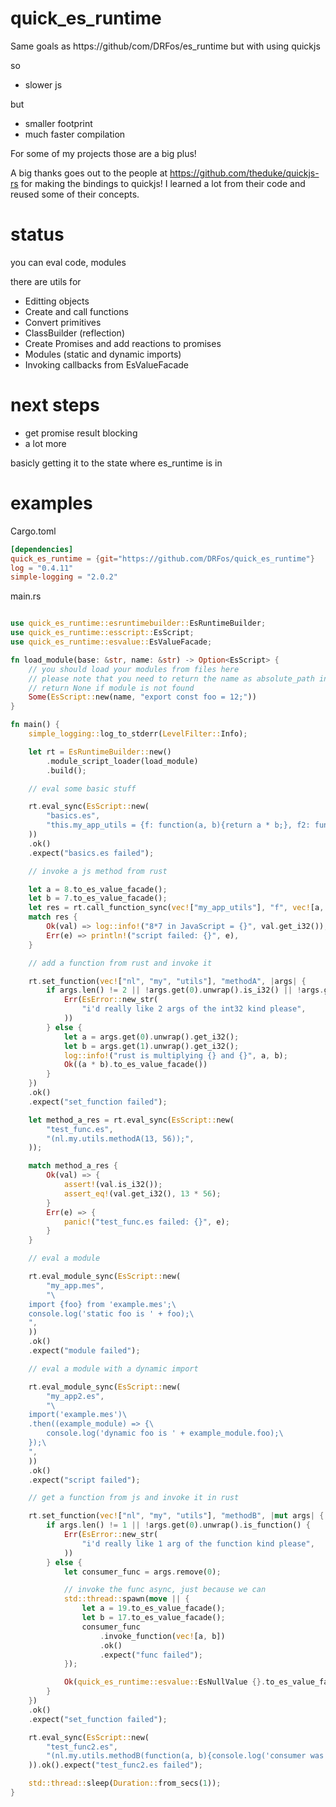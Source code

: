 # quick_es_runtime

Same goals as https://github/com/DRFos/es_runtime but with using quickjs

so 
* slower js

but
 
* smaller footprint 
* much faster compilation

For some of my projects those are a big plus!

A big thanks goes out to the people at https://github.com/theduke/quickjs-rs for making the bindings to quickjs!
I learned a lot from their code and reused some of their concepts.

# status

you can eval code, modules

there are utils for
* Editting objects
* Create and call functions
* Convert primitives
* ClassBuilder (reflection)
* Create Promises and add reactions to promises
* Modules (static and dynamic imports)
* Invoking callbacks from EsValueFacade

# next steps
* get promise result blocking
* a lot more

basicly getting it to the state where es_runtime is in

# examples

Cargo.toml

```toml
[dependencies]
quick_es_runtime = {git="https://github.com/DRFos/quick_es_runtime"}
log = "0.4.11"
simple-logging = "2.0.2"
```

main.rs

```rust

use quick_es_runtime::esruntimebuilder::EsRuntimeBuilder;
use quick_es_runtime::esscript::EsScript;
use quick_es_runtime::esvalue::EsValueFacade;

fn load_module(base: &str, name: &str) -> Option<EsScript> {
    // you should load your modules from files here
    // please note that you need to return the name as absolute_path in the returned script struct
    // return None if module is not found
    Some(EsScript::new(name, "export const foo = 12;"))
}

fn main() {
    simple_logging::log_to_stderr(LevelFilter::Info);

    let rt = EsRuntimeBuilder::new()
        .module_script_loader(load_module)
        .build();

    // eval some basic stuff

    rt.eval_sync(EsScript::new(
        "basics.es",
        "this.my_app_utils = {f: function(a, b){return a * b;}, f2: function(rf){rf(12);}};",
    ))
    .ok()
    .expect("basics.es failed");

    // invoke a js method from rust

    let a = 8.to_es_value_facade();
    let b = 7.to_es_value_facade();
    let res = rt.call_function_sync(vec!["my_app_utils"], "f", vec![a, b]);
    match res {
        Ok(val) => log::info!("8*7 in JavaScript = {}", val.get_i32()),
        Err(e) => println!("script failed: {}", e),
    }

    // add a function from rust and invoke it

    rt.set_function(vec!["nl", "my", "utils"], "methodA", |args| {
        if args.len() != 2 || !args.get(0).unwrap().is_i32() || !args.get(1).unwrap().is_i32() {
            Err(EsError::new_str(
                "i'd really like 2 args of the int32 kind please",
            ))
        } else {
            let a = args.get(0).unwrap().get_i32();
            let b = args.get(1).unwrap().get_i32();
            log::info!("rust is multiplying {} and {}", a, b);
            Ok((a * b).to_es_value_facade())
        }
    })
    .ok()
    .expect("set_function failed");

    let method_a_res = rt.eval_sync(EsScript::new(
        "test_func.es",
        "(nl.my.utils.methodA(13, 56));",
    ));

    match method_a_res {
        Ok(val) => {
            assert!(val.is_i32());
            assert_eq!(val.get_i32(), 13 * 56);
        }
        Err(e) => {
            panic!("test_func.es failed: {}", e);
        }
    }

    // eval a module

    rt.eval_module_sync(EsScript::new(
        "my_app.mes",
        "\
    import {foo} from 'example.mes';\
    console.log('static foo is ' + foo);\
    ",
    ))
    .ok()
    .expect("module failed");

    // eval a module with a dynamic import

    rt.eval_module_sync(EsScript::new(
        "my_app2.es",
        "\
    import('example.mes')\
    .then((example_module) => {\
        console.log('dynamic foo is ' + example_module.foo);\
    });\
    ",
    ))
    .ok()
    .expect("script failed");

    // get a function from js and invoke it in rust

    rt.set_function(vec!["nl", "my", "utils"], "methodB", |mut args| {
        if args.len() != 1 || !args.get(0).unwrap().is_function() {
            Err(EsError::new_str(
                "i'd really like 1 arg of the function kind please",
            ))
        } else {
            let consumer_func = args.remove(0);

            // invoke the func async, just because we can
            std::thread::spawn(move || {
                let a = 19.to_es_value_facade();
                let b = 17.to_es_value_facade();
                consumer_func
                    .invoke_function(vec![a, b])
                    .ok()
                    .expect("func failed");
            });

            Ok(quick_es_runtime::esvalue::EsNullValue {}.to_es_value_facade())
        }
    })
    .ok()
    .expect("set_function failed");

    rt.eval_sync(EsScript::new(
        "test_func2.es",
        "(nl.my.utils.methodB(function(a, b){console.log('consumer was called with ' +a + ', ' + b);}));",
    )).ok().expect("test_func2.es failed");

    std::thread::sleep(Duration::from_secs(1));
}


```
